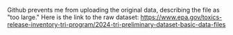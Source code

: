 Github prevents me from uploading the original data, describing the file as "too large." Here is the link to the raw dataset: https://www.epa.gov/toxics-release-inventory-tri-program/2024-tri-preliminary-dataset-basic-data-files
